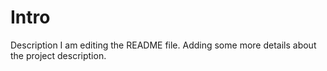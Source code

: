 # Intro
Description
I am editing the README file. Adding some more details about the project description.
